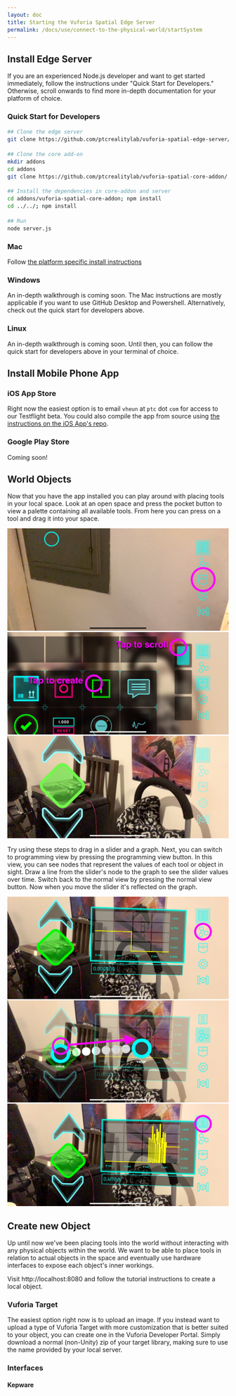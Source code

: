 ```yaml
---
layout: doc
title: Starting the Vuforia Spatial Edge Server
permalink: /docs/use/connect-to-the-physical-world/startSystem
---
```


## Install Edge Server

If you are an experienced Node.js developer and want to get started
immediately, follow the instructions under "Quick Start for Developers."
Otherwise, scroll onwards to find more in-depth documentation for your platform
of choice.

### Quick Start for Developers

```bash
## Clone the edge server
git clone https://github.com/ptcrealitylab/vuforia-spatial-edge-server/

## Clone the core add-on
mkdir addons
cd addons
git clone https://github.com/ptcrealitylab/vuforia-spatial-core-addon/

## Install the dependencies in core-addon and server
cd addons/vuforia-spatial-core-addon; npm install
cd ../../; npm install

## Run
node server.js
```

### Mac

Follow [the platform specific install instructions](./startSystem-mac.md)

### Windows

An in-depth walkthrough is coming soon. The Mac instructions are mostly applicable if you want to use
GitHub Desktop and Powershell. Alternatively, check out the quick start for
developers above.

### Linux

An in-depth walkthrough is coming soon. Until then, you can follow the quick
start for developers above in your terminal of choice.

## Install Mobile Phone App

### iOS App Store

Right now the easiest option is to email `vheun` at `ptc` dot `com` for access
to our Testflight beta. You could also compile the app from source using [the
instructions on the iOS App's
repo](https://github.com/ptcrealitylab/vuforia-spatial-toolbox-ios/).

### Google Play Store

Coming soon!

## World Objects

Now that you have the app installed you can play around with placing tools in
your local space. Look at an open space and press the pocket button to view a
palette containing all available tools. From here you can press on a tool and
drag it into your space.

![Tap the pocket icon to open the pocket](images/01-enter-the-pocket.jpg)
![In the pocket tap to scroll and create a tool](images/02-scroll-and-create-in-the-pocket.jpg)
![A tool is now in the space](images/03-tool-created.jpg)

Try using these steps to drag in a slider and a graph. Next, you can switch to
programming view by pressing the programming view button. In this view, you can
see nodes that represent the values of each tool or object in sight. Draw a
line from the slider's node to the graph to see the slider values over time.
Switch back to the normal view by pressing the normal view button. Now when you
move the slider it's reflected on the graph.

![Tap to enter programming view](images/04-into-programming-view.jpg)
![Draw a connection between the two nodes](images/05-draw-connection.jpg)
![Tap to return to normal and see the connection's results](images/06-back-to-normal.jpg)

## Create new Object

Up until now we've been placing tools into the world without interacting with
any physical objects within the world. We want to be able to place tools in
relation to actual objects in the space and eventually use hardware interfaces
to expose each object's inner workings.

Visit http://localhost:8080 and follow the tutorial instructions to create a
local object.

### Vuforia Target

The easiest option right now is to upload an image. If you instead want to
upload a type of Vuforia Target with more customization that is better suited
to your object, you can create one in the Vuforia Developer Portal. Simply
download a normal (non-Unity) zip of your target library, making sure to use
the name provided by your local server.

### Interfaces

#### Kepware

